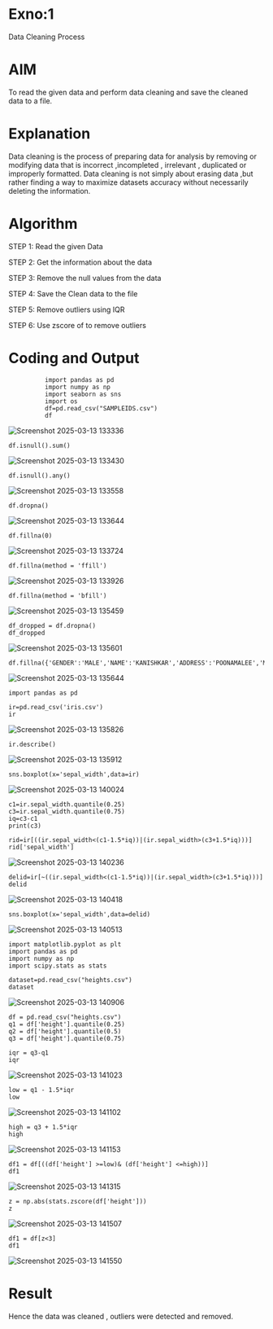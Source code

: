 # Exno:1
Data Cleaning Process

# AIM
To read the given data and perform data cleaning and save the cleaned data to a file.

# Explanation
Data cleaning is the process of preparing data for analysis by removing or modifying data that is incorrect ,incompleted , irrelevant , duplicated or improperly formatted. Data cleaning is not simply about erasing data ,but rather finding a way to maximize datasets accuracy without necessarily deleting the information.

# Algorithm
STEP 1: Read the given Data

STEP 2: Get the information about the data

STEP 3: Remove the null values from the data

STEP 4: Save the Clean data to the file

STEP 5: Remove outliers using IQR

STEP 6: Use zscore of to remove outliers

# Coding and Output
```
          import pandas as pd
          import numpy as np
          import seaborn as sns
          import os 
          df=pd.read_csv("SAMPLEIDS.csv")
          df
```
![Screenshot 2025-03-13 133336](https://github.com/user-attachments/assets/0aa645be-35b8-4759-9c27-9feb0c6efd51)
```
df.isnull().sum()
```
![Screenshot 2025-03-13 133430](https://github.com/user-attachments/assets/e3002655-2dea-40d3-bf50-4bdd0eedea9c)
```
df.isnull().any()
```
![Screenshot 2025-03-13 133558](https://github.com/user-attachments/assets/5ac64f47-5900-4371-8be3-cb0b83090f7b)
```
df.dropna()
```
![Screenshot 2025-03-13 133644](https://github.com/user-attachments/assets/1cb47ea8-4f27-4c50-a6d1-b828e213ec58)
```
df.fillna(0)
```
![Screenshot 2025-03-13 133724](https://github.com/user-attachments/assets/5d32ee23-1c8f-4db5-bdec-cef50604db40)
```
df.fillna(method = 'ffill')
```
![Screenshot 2025-03-13 133926](https://github.com/user-attachments/assets/630d3478-8454-4125-a6d5-55a880378210)

```
df.fillna(method = 'bfill')
```
![Screenshot 2025-03-13 135459](https://github.com/user-attachments/assets/a3584cba-2307-4e72-8553-2be91227b061)
```
df_dropped = df.dropna()
df_dropped
```
![Screenshot 2025-03-13 135601](https://github.com/user-attachments/assets/3ec164d2-f33d-4544-9740-f602f0f73961)
```
df.fillna({'GENDER':'MALE','NAME':'KANISHKAR','ADDRESS':'POONAMALEE','M1':98,'M2':87,'M3':76,'M4':92,'TOTAL':305,'AVG':89.999999})
```
![Screenshot 2025-03-13 135644](https://github.com/user-attachments/assets/974ebca9-64c5-4389-b84c-af231dbd08a2)
```
import pandas as pd
         
ir=pd.read_csv('iris.csv')
ir
```
![Screenshot 2025-03-13 135826](https://github.com/user-attachments/assets/2c1ce3ec-09f6-47ba-90fe-a207d74075a7)
```
ir.describe()
```
![Screenshot 2025-03-13 135912](https://github.com/user-attachments/assets/2f84e4e6-a50b-4a80-8925-60e088e60827)
```
sns.boxplot(x='sepal_width',data=ir)
```
![Screenshot 2025-03-13 140024](https://github.com/user-attachments/assets/412b5b06-93fa-4129-a4ba-424bf4bd21dd)
```
c1=ir.sepal_width.quantile(0.25)
c3=ir.sepal_width.quantile(0.75)
iq=c3-c1
print(c3)
```
```
rid=ir[((ir.sepal_width<(c1-1.5*iq))|(ir.sepal_width>(c3+1.5*iq)))]
rid['sepal_width']
```

![Screenshot 2025-03-13 140236](https://github.com/user-attachments/assets/38b436d6-6941-4163-bf1d-b4e1fed657fe)
```
delid=ir[~((ir.sepal_width<(c1-1.5*iq))|(ir.sepal_width>(c3+1.5*iq)))]
delid
```

![Screenshot 2025-03-13 140418](https://github.com/user-attachments/assets/6179703a-b9c8-4f86-a81e-fc269daa1ea6)
```
sns.boxplot(x='sepal_width',data=delid)
```

![Screenshot 2025-03-13 140513](https://github.com/user-attachments/assets/9b3dd6b6-be33-4ae5-94da-28ccda25c038)

```
import matplotlib.pyplot as plt
import pandas as pd
import numpy as np
import scipy.stats as stats

dataset=pd.read_csv("heights.csv")
dataset
```

![Screenshot 2025-03-13 140906](https://github.com/user-attachments/assets/71d88635-840a-4dcc-9804-fd633507ae34)
```
df = pd.read_csv("heights.csv")
q1 = df['height'].quantile(0.25)
q2 = df['height'].quantile(0.5)
q3 = df['height'].quantile(0.75)
            
iqr = q3-q1
iqr
```

![Screenshot 2025-03-13 141023](https://github.com/user-attachments/assets/8e4fe96a-1b29-4e3b-912b-287e086c5a5d)
```
low = q1 - 1.5*iqr
low
```

![Screenshot 2025-03-13 141102](https://github.com/user-attachments/assets/ada91948-c3c1-4701-a609-e1d11294a4a4)
```
high = q3 + 1.5*iqr
high
```
![Screenshot 2025-03-13 141153](https://github.com/user-attachments/assets/6f2c73e2-bae4-40f4-ba07-3d5519ec2727)
```
df1 = df[((df['height'] >=low)& (df['height'] <=high))]
df1
```

![Screenshot 2025-03-13 141315](https://github.com/user-attachments/assets/ddf5f9f2-993f-4c65-aa41-1d102beba4ad)

```
z = np.abs(stats.zscore(df['height']))
z
```

![Screenshot 2025-03-13 141507](https://github.com/user-attachments/assets/0e16fc7c-d22e-4502-b02c-6b9641d662ff)
```
df1 = df[z<3]
df1
```

![Screenshot 2025-03-13 141550](https://github.com/user-attachments/assets/30ce20c8-e2ba-4b95-9fa2-fdcb5ff7ee96)

# Result
  Hence the data was cleaned , outliers were detected and removed.
          
